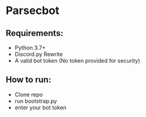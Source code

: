 # Parsecbot

## Requirements:
- Python 3.7+
- Discord.py Rewrite
- A valid bot token (No token provided for security)

## How to run:
- Clone repo
- run bootstrap.py
- enter your bot token
